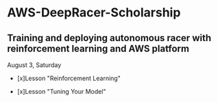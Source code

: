 # AWS-DeepRacer-Scholarship

## Training and deploying autonomous racer with reinforcement learning and AWS platform

August 3, Saturday

- [x]Lesson "Reinforcement Learning"

- [x]Lesson "Tuning Your Model"
